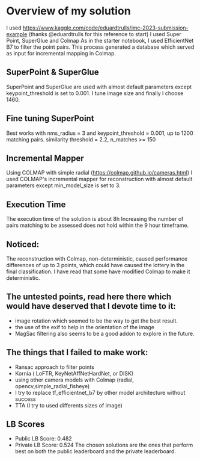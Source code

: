 # Overview of my solution
I used https://www.kaggle.com/code/eduardtrulls/imc-2023-submission-example (thanks @eduardtrulls for this reference to start)
I used Super Point, SuperGlue and Colmap
As in the starter notebook, I used EfficientNet B7 to filter the point pairs. This process generated a database which served as input for incremental mapping in Colmap.

## SuperPoint & SuperGlue
SuperPoint and SuperGlue are used with almost default parameters except keypoint_threshold is set to 0.001. I tune image size and finally I choose 1460.

## Fine tuning SuperPoint
Best works with  nms_radius = 3 and keypoint_threshold = 0.001, up to 1200 matching pairs. similarity threshold = 2.2, n_matches >= 150

## Incremental Mapper
Using COLMAP with simple radial (https://colmap.github.io/cameras.html)
I used COLMAP's incremental mapper for reconstruction with almost default parameters except min_model_size is set to 3.

## Execution Time
The execution time of the solution is about 8h
Increasing the number of pairs matching to be assessed does not hold within the 9 hour timeframe.

## Noticed:
The reconstruction with Colmap, non-deterministic, caused performance differences of up to 3 points, which could have caused the lottery in the final classification. I have read that some have modified Colmap to make it deterministic.

## The untested points, read here there which would have deserved that I devote time to it:
- image rotation which seemed to be the way to get the best result.
- the use of the exif to help in the orientation of the image
- MagSac filtering also seems to be a good addon to explore in the future.

## The things that I failed to make work:
- Ransac approach to filter points
- Kornia ( LoFTR, KeyNetAffNetHardNet, or DISK)
- using other camera models with Colmap (radial, opencv,simple_radial_fisheye)
- I try to replace tf_efficientnet_b7 by other model architecture without success
- TTA (I try to used differents sizes of image)

## LB Scores
- Public LB Score: 0.482
- Private LB Score: 0.524
The chosen solutions are the ones that perform best on both the public leaderboard and the private leaderboard.

